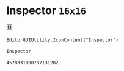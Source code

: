 # Inspector `16x16`
<img src="/img/Inspector.png" width=16 height=16>

``` CSharp
EditorGUIUtility.IconContent("Inspector")
```
```
Inspector
```
```
4578331000787131282
```
